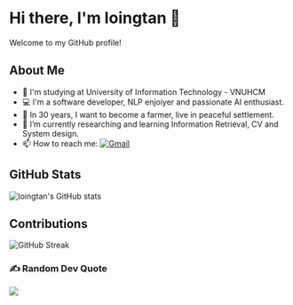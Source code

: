 # Hi there, I'm loingtan 👋

Welcome to my GitHub profile!

## About Me
- 🏫 I'm studying at University of Information Technology - VNUHCM
- 💻 I'm a software developer, NLP enjoiyer and passionate AI enthusiast.
- 🎯 In 30 years, I want to become a farmer, live in peaceful settlement.
- 🌱 I’m currently researching and learning Information Retrieval, CV and System design.
- 📫 How to reach me: [![Gmail](https://img.shields.io/badge/Email-loingtan180%40gmail.com-D14836?logo=gmail&logoColor=white)](mailto:loingtan180@gmail.com) 

## GitHub Stats
![loingtan's GitHub stats](https://github-readme-stats.vercel.app/api?username=loingtan&show_icons=true&theme=radical)

## Contributions
![GitHub Streak](https://github-readme-streak-stats.herokuapp.com/?user=loingtan&theme=radical)

### ✍️ Random Dev Quote
![](https://quotes-github-readme.vercel.app/api?type=horizontal&theme=radical)

